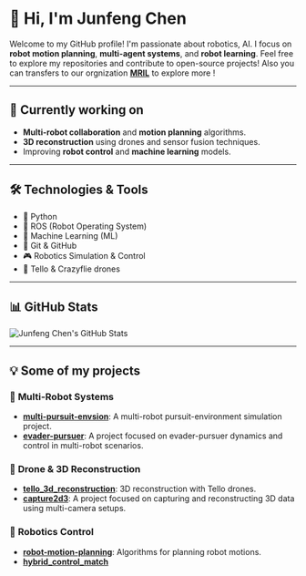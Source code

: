# 👋 Hi, I'm Junfeng Chen

Welcome to my GitHub profile! I'm passionate about robotics, AI. I focus on **robot motion planning**, **multi-agent systems**, and **robot learning**. Feel free to explore my repositories and contribute to open-source projects! Also you can transfers to our orgnization **[MRIL](https://github.com/TRIO-PKU)** to explore more !

---

## 🌱 Currently working on
- **Multi-robot collaboration** and **motion planning** algorithms.
- **3D reconstruction** using drones and sensor fusion techniques.
- Improving **robot control** and **machine learning** models.

---

## 🛠️ Technologies & Tools
- 🐍 Python
- 🤖 ROS (Robot Operating System)
- 🧠 Machine Learning (ML)
- 🔧 Git & GitHub
- 🎮 Robotics Simulation & Control
- 🚁 Tello & Crazyflie drones

---

## 📊 GitHub Stats

![Junfeng Chen's GitHub Stats](https://github-readme-stats.vercel.app/api?username=JunfengChen-robotics&show_icons=true&hide_title=true&count_private=true&hide=prs&theme=radical)

---

## 💡 Some of my projects

### 🧩 **Multi-Robot Systems**
- **[multi-pursuit-envsion](https://github.com/JunfengChen-robotics/multi-pursuit-envsion)**: A multi-robot pursuit-environment simulation project.
- **[evader-pursuer](https://github.com/JunfengChen-robotics/evader-pursuer)**: A project focused on evader-pursuer dynamics and control in multi-robot scenarios.

### 🚀 **Drone & 3D Reconstruction**
- **[tello_3d_reconstruction](https://github.com/JunfengChen-robotics/tello_3d_reconstruction)**: 3D reconstruction with Tello drones.
- **[capture2d3](https://github.com/JunfengChen-robotics/capture2d3)**: A project focused on capturing and reconstructing 3D data using multi-camera setups.

### 🤖 **Robotics Control**
- **[robot-motion-planning](https://github.com/JunfengChen-robotics/robot-motion-planning)**: Algorithms for planning robot motions.
- **[hybrid_control_match](https://github.com/JunfengChen-robotics/hybr)**
